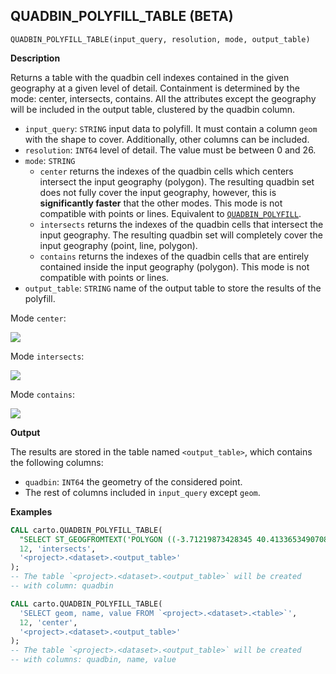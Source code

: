 ## QUADBIN_POLYFILL_TABLE (BETA)

```sql:signature
QUADBIN_POLYFILL_TABLE(input_query, resolution, mode, output_table)
```

**Description**

Returns a table with the quadbin cell indexes contained in the given geography at a given level of detail. Containment is determined by the mode: center, intersects, contains. All the attributes except the geography will be included in the output table, clustered by the quadbin column.

* `input_query`: `STRING` input data to polyfill. It must contain a column `geom` with the shape to cover. Additionally, other columns can be included.
* `resolution`: `INT64` level of detail. The value must be between 0 and 26.
* `mode`: `STRING`
  * `center` returns the indexes of the quadbin cells which centers intersect the input geography (polygon). The resulting quadbin set does not fully cover the input geography, however, this is **significantly faster** that the other modes. This mode is not compatible with points or lines. Equivalent to [`QUADBIN_POLYFILL`](quadbin#quadbin_polyfill).
  * `intersects` returns the indexes of the quadbin cells that intersect the input geography. The resulting quadbin set will completely cover the input geography (point, line, polygon).
  * `contains` returns the indexes of the quadbin cells that are entirely contained inside the input geography (polygon). This mode is not compatible with points or lines.
* `output_table`: `STRING` name of the output table to store the results of the polyfill.

Mode `center`:

![](quadbin_polyfill_mode_center.png)

Mode `intersects`:

![](quadbin_polyfill_mode_intersects.png)

Mode `contains`:

![](quadbin_polyfill_mode_contains.png)

**Output**

The results are stored in the table named `<output_table>`, which contains the following columns:

* `quadbin`: `INT64` the geometry of the considered point.
* The rest of columns included in `input_query` except `geom`.

**Examples**

```sql
CALL carto.QUADBIN_POLYFILL_TABLE(
  "SELECT ST_GEOGFROMTEXT('POLYGON ((-3.71219873428345 40.413365349070865, -3.7144088745117 40.40965661286395, -3.70659828186035 40.409525904775634, -3.71219873428345 40.413365349070865))') AS geom",
  12, 'intersects',
  '<project>.<dataset>.<output_table>'
);
-- The table `<project>.<dataset>.<output_table>` will be created
-- with column: quadbin
```

```sql
CALL carto.QUADBIN_POLYFILL_TABLE(
  'SELECT geom, name, value FROM `<project>.<dataset>.<table>`',
  12, 'center',
  '<project>.<dataset>.<output_table>'
);
-- The table `<project>.<dataset>.<output_table>` will be created
-- with columns: quadbin, name, value
```
